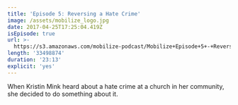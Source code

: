 ```yaml
---
title: 'Episode 5: Reversing a Hate Crime'
image: /assets/mobilize_logo.jpg
date: 2017-04-25T17:25:04.419Z
isEpisode: true
url: >-
  https://s3.amazonaws.com/mobilize-podcast/Mobilize+Episode+5+-+Reversing+a+Hate+Crime.mp3
length: '33498874'
duration: '23:13'
explicit: 'yes'
---
```

When Kristin Mink heard about a hate crime at a church in her community, she decided to do something about it.


